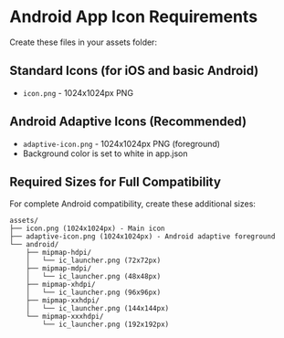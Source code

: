 # Android App Icon Requirements

Create these files in your assets folder:

## Standard Icons (for iOS and basic Android)
- `icon.png` - 1024x1024px PNG

## Android Adaptive Icons (Recommended)
- `adaptive-icon.png` - 1024x1024px PNG (foreground)
- Background color is set to white in app.json

## Required Sizes for Full Compatibility
For complete Android compatibility, create these additional sizes:

```
assets/
├── icon.png (1024x1024px) - Main icon
├── adaptive-icon.png (1024x1024px) - Android adaptive foreground
└── android/
    ├── mipmap-hdpi/
    │   └── ic_launcher.png (72x72px)
    ├── mipmap-mdpi/
    │   └── ic_launcher.png (48x48px)
    ├── mipmap-xhdpi/
    │   └── ic_launcher.png (96x96px)
    ├── mipmap-xxhdpi/
    │   └── ic_launcher.png (144x144px)
    └── mipmap-xxxhdpi/
        └── ic_launcher.png (192x192px)
```
